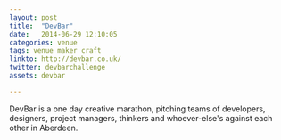 ```yaml
---
layout: post
title:  "DevBar"
date:   2014-06-29 12:10:05
categories: venue 
tags: venue maker craft
linkto: http://devbar.co.uk/
twitter: devbarchallenge 
assets: devbar

---
```


DevBar is a one day creative marathon, pitching teams of developers, designers, project managers, thinkers and whoever-else's against each other in Aberdeen. 